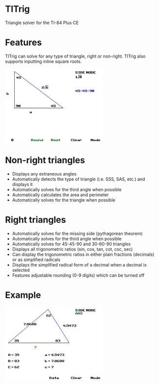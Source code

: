 # TITrig
Triangle solver for the TI-84 Plus CE

# Features

TITrig can solve for any type of triangle, right or non-right. TITrig also supports inputting inline square roots.

![Square roots](https://raw.githubusercontent.com/Decimation/TITrig/master/sqrt.png)

# Non-right triangles
- Displays any extraneous angles
- Automatically detects the type of triangle (i.e. SSS, SAS, etc.) and displays it
- Automatically solves for the third angle when possible
- Automatically calculates the area and perimeter
- Automatically solves for the triangle when possible

# Right triangles
- Automatically solves for the missing side (pythagorean theorem)
- Automatically solves for the third angle when possible
- Automatically solves for 45-45-90 and 30-60-90 triangles
- Displays all trigonometric ratios (sin, cos, tan, cot, csc, sec)
- Can display the trigonometric ratios in either plain fractions (decimals) or as simplified radicals
- Displays the simplified radical form of a decimal when a decimal is selected
- Features adjustable rounding (0-9 digits) which can be turned off


# Example
![AAS](https://raw.githubusercontent.com/Decimation/TITrig/master/aas.png)

